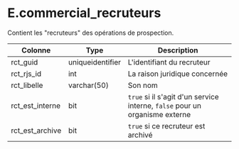 # E.commercial_recruteurs

Contient les "recruteurs" des opérations de prospection.

Colonne|Type|Description
---|---|---
rct_guid|uniqueidentifier|L'identifiant du recruteur 
rct_rjs_id|int|La raison juridique concernée 
rct_libelle|varchar(50)|Son nom 
rct_est_interne|bit|`true` si il s'agit d'un service interne, `false` pour un organisme externe 
rct_est_archive|bit|`true` si ce recruteur est archivé 
